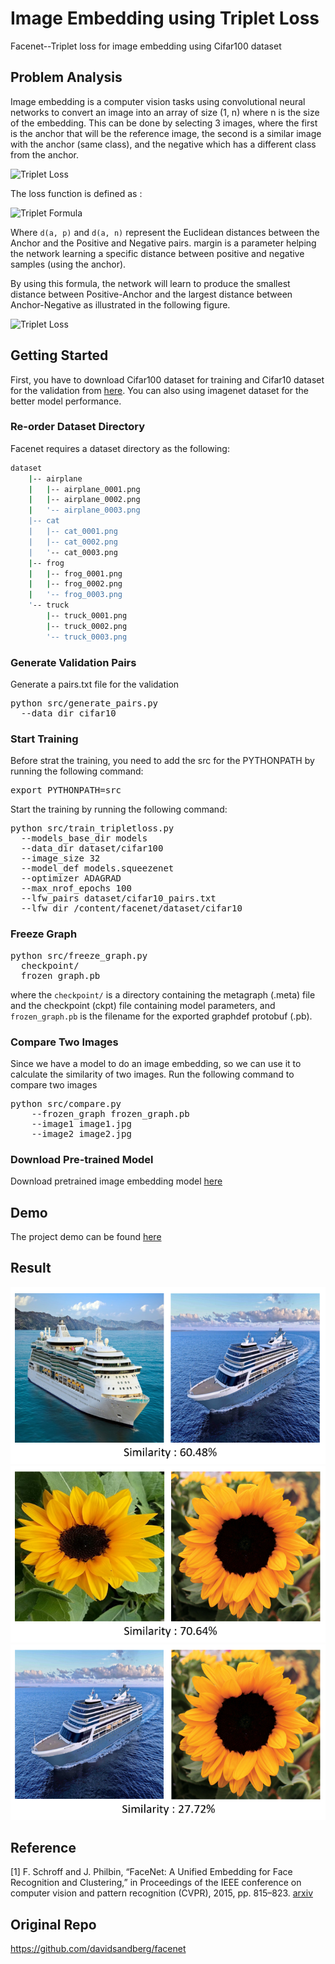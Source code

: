 # Image Embedding using Triplet Loss
Facenet--Triplet loss for image embedding using Cifar100 dataset

## Problem Analysis
Image embedding is a computer vision tasks using convolutional neural networks to convert an image into an array of size (1, n) where n is the size of the embedding. This can be done by selecting 3 images, where the first is the anchor that will be the reference image, the second is a similar image with the anchor (same class), and the negative which has a different class from the anchor.

![Triplet Loss](https://github.com/Malikanhar/Image-Similarity-using-Facenet/blob/master/assets/triplet_loss.PNG)

The loss function is defined as :

![Triplet Formula](https://github.com/Malikanhar/Image-Similarity-using-Facenet/blob/master/assets/triplet_formula.png)

Where `d(a, p)` and `d(a, n)` represent the Euclidean distances between the Anchor and the Positive and Negative pairs. margin is a parameter helping the network learning a specific distance between positive and negative samples (using the anchor).

By using this formula, the network will learn to produce the smallest distance between Positive-Anchor and the largest distance between Anchor-Negative as illustrated in the following figure.

![Triplet Loss](https://github.com/Malikanhar/Image-Similarity-using-Facenet/blob/master/assets/triplet_learning.PNG)

## Getting Started
First, you have to download Cifar100 dataset for training and Cifar10 dataset for the validation from [here](https://www.cs.toronto.edu/~kriz/cifar.html). You can also using imagenet dataset for the better model performance.

### Re-order Dataset Directory
Facenet requires a dataset directory as the following:
```bash
dataset
    |-- airplane
    |   |-- airplane_0001.png
    |   |-- airplane_0002.png
    |   '-- airplane_0003.png
    |-- cat
    |   |-- cat_0001.png
    |   |-- cat_0002.png
    |   '-- cat_0003.png
    |-- frog
    |   |-- frog_0001.png
    |   |-- frog_0002.png
    |   '-- frog_0003.png
    '-- truck
        |-- truck_0001.png
        |-- truck_0002.png
        '-- truck_0003.png
```

### Generate Validation Pairs
Generate a pairs.txt file for the validation
<pre>
python src/generate_pairs.py
  --data_dir cifar10
</pre>

### Start Training
Before strat the training, you need to add the src for the PYTHONPATH by running the following command:
<pre>export PYTHONPATH=src</pre>

Start the training by running the following command:
<pre>
python src/train_tripletloss.py 
  --models_base_dir models
  --data_dir dataset/cifar100
  --image_size 32 
  --model_def models.squeezenet 
  --optimizer ADAGRAD
  --max_nrof_epochs 100
  --lfw_pairs dataset/cifar10_pairs.txt 
  --lfw_dir /content/facenet/dataset/cifar10
</pre>

### Freeze Graph
<pre>
python src/freeze_graph.py
  checkpoint/
  frozen_graph.pb
</pre>

where the `checkpoint/` is a directory containing the metagraph (.meta) file and the checkpoint (ckpt) file containing model parameters, and `frozen_graph.pb` is the filename for the exported graphdef protobuf (.pb).

### Compare Two Images
Since we have a model to do an image embedding, so we can use it to calculate the similarity of two images. Run the following command to compare two images
<pre>
python src/compare.py
    --frozen_graph frozen_graph.pb
    --image1 image1.jpg
    --image2 image2.jpg
</pre>

### Download Pre-trained Model 
Download pretrained image embedding model [here](https://drive.google.com/open?id=16esNWPE7trFQJbUrWppm-aH2y3chFcCC)

## Demo
The project demo can be found [here](https://colab.research.google.com/drive/1ZaHLilDE1ydl1gj5ncaDUSfhhFD9O1SR)

## Result
![Result 1](https://github.com/Malikanhar/Image-Embedding-using-TripletLoss/raw/master/assets/result1.PNG)
![Result 2](https://github.com/Malikanhar/Image-Embedding-using-TripletLoss/raw/master/assets/result2.PNG)
![Result 3](https://github.com/Malikanhar/Image-Embedding-using-TripletLoss/raw/master/assets/result3.PNG)

## Reference
[1] F. Schroff and J. Philbin, “FaceNet: A Unified Embedding for Face Recognition and Clustering,” in Proceedings of the IEEE conference on computer vision and pattern recognition (CVPR), 2015, pp. 815–823. [arxiv](https://arxiv.org/pdf/1503.03832.pdf)

## Original Repo
https://github.com/davidsandberg/facenet
